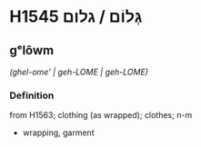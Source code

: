 # H1545 גְּלוֹם / גלום

## gᵉlôwm

_(ghel-ome' | ɡeh-LOME | ɡeh-LOME)_

### Definition

from H1563; clothing (as wrapped); clothes; n-m

- wrapping, garment
